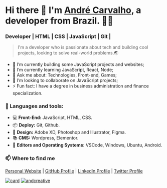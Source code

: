 # Hi there 👋 I'm [André Carvalho](https://github.com/andcreative), a developer from Brazil. 🧑‍💻 <br>
### Developer  |   HTML   |   CSS   |   JavaScript   |   Git   | 

> I'm a developer who is passionate about tech and building cool projects, looking to solve real-world problems.🌏

- 🔭 I’m currently building some JavaScript projects and websites;
- 🌱 I’m currently learning JavaScript, React, Node;
- 💬 Ask me about: Technologies, Front-end, Games;
- 🤝 I’m looking to collaborate on JavaScript projects;
- ⚡ Fun fact: I have a degree in business administration and finance specialization. 

### 🚀 Languages and tools:

- 💻 <b>Front-End:</b> JavaScript, HTML, CSS. <br>
- 📦 <b>Deploy:</b> Git, Github. <br>
- 🎨 <b>Design:</b> Adobe XD, Photoshop and Illustrator, Figma. <br>
- 📚 <b>CMS:</b> Wordpress, Elementor.<br>
- 📝 <b>Editors and Operating Systems:</b> VSCode, Windows, Ubuntu, Android.

### 📫 Where to find me

[Personal Website](https://andcreative.com.br "Personal Website") | [GitHub Profile](https://github.com/andcreative "GitHub Profile") | [LinkedIn Profile](https://www.linkedin.com/in/andre-oliveira-de-carvalho/ "LinkedIn Profile") | [Twitter Profile](https://twitter.com/andredecarvalh0 "Twitter Profile")


[![card](https://github-readme-stats.vercel.app/api?username=andcreative&theme=defaultt&show_icons=true)](https://github.com/andcreative/) [![andcreative](https://github-readme-stats.vercel.app/api/top-langs/?username=andcreative&hide=html&layout=compact&theme=default)](https://github.com/andcretive/)
